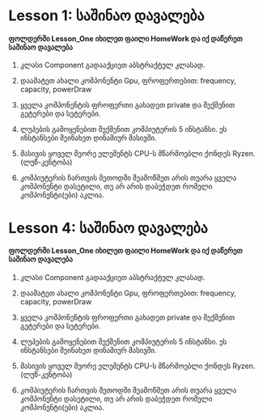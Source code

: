 # Lesson 1: საშინაო დავალება
#### ფოლდერში Lesson_One იხილეთ ფაილი HomeWork და იქ დაწერეთ საშინაო დავალება

1) კლასი Component გადააქციეთ აბსტრაქტულ კლასად.

2) დაამატეთ ახალი კომპონენტი Gpu, ფროფერთებით: frequency, capacity, powerDraw

3) ყველა კომპონენტის ფროფერთი გახადეთ private და შექმენით გეტერები და სეტერები.

4) ლუპების გამოყენებით შექმენით კომპიუტერის 5 ინსტანსი. ეს ინსტანსები შეინახეთ დინამიურ მასივში.

5) მასივის ყოველ მეორე ელემენტს CPU-ს მწარმოებლი ქონდეს Ryzen. (ლუწ-კენტობა)

6) კომპიუტერის ჩართვის მეთოდში შეამოწმეთ არის თუარა ყველა კომპონენტი დასეტილი, თუ არ არის დაბეჭდეთ რომელი კომპონენტი(ები) აკლია.

# Lesson 4: საშინაო დავალება
#### ფოლდერში Lesson_One იხილეთ ფაილი HomeWork და იქ დაწერეთ საშინაო დავალება

1) კლასი Component გადააქციეთ აბსტრაქტულ კლასად.

2) დაამატეთ ახალი კომპონენტი Gpu, ფროფერთებით: frequency, capacity, powerDraw

3) ყველა კომპონენტის ფროფერთი გახადეთ private და შექმენით გეტერები და სეტერები.

4) ლუპების გამოყენებით შექმენით კომპიუტერის 5 ინსტანსი. ეს ინსტანსები შეინახეთ დინამიურ მასივში.

5) მასივის ყოველ მეორე ელემენტს CPU-ს მწარმოებლი ქონდეს Ryzen. (ლუწ-კენტობა)

6) კომპიუტერის ჩართვის მეთოდში შეამოწმეთ არის თუარა ყველა კომპონენტი დასეტილი, თუ არ არის დაბეჭდეთ რომელი კომპონენტი(ები) აკლია.

